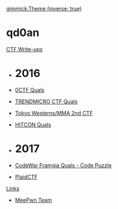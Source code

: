 [gimmick:Theme (inverse: true)](flatly)
# qd0an

[CTF Write-ups]()

  * # 2016
  * [0CTF Quals](ctfs/2016/0ctf_quals/README.md)
  * [TRENDMICRO CTF Quals](ctfs/2016/trendmicro_quals/README.md)
  * [Tokyo Westerns/MMA 2nd CTF](ctfs/2016/mma/README.md)
  * [HITCON Quals](ctfs/2016/hitcon_quals/README.md)

  * # 2017
  * [CodeWar Framgia Quals - Code Puzzle](ctfs/2017/codewar/README.md)
  * [PlaidCTF](ctfs/2017/plaidctf/README.md)

[Links]()
  * [MeePwn Team](http://meepwn.team)

